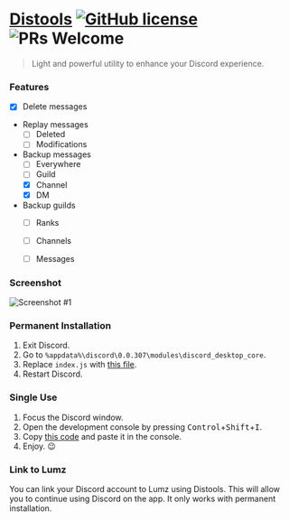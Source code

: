 # [Distools](https://distools.blastrush.net/) [![GitHub license](https://img.shields.io/badge/license-MIT-blue.svg)](https://github.com/OnceDot/distools/LICENSE) ![PRs Welcome](https://img.shields.io/badge/PRs-welcome-brightgreen.svg)

> Light and powerful utility to enhance your Discord experience.


### Features


- [X] Delete messages
- Replay messages
    - [ ] Deleted
    - [ ] Modifications
- Backup messages
    - [ ] Everywhere
    - [ ] Guild
    - [X] Channel
    - [X] DM
- Backup guilds
    - [ ] Ranks
    - [ ] Channels
    - [ ] Messages


### Screenshot

![Screenshot #1](https://i.imgur.com/vTi9LxX.png)


### Permanent Installation

1. Exit Discord.
2. Go to `%appdata%\discord\0.0.307\modules\discord_desktop_core`.
3. Replace `index.js` with [this file](https://raw.githubusercontent.com/OnceDot/Distools/master/injector.js).
4. Restart Discord.


### Single Use

1. Focus the Discord window.
2. Open the development console by pressing <kbd>Control</kbd>+<kbd>Shift</kbd>+<kbd>I</kbd>.
3. Copy [this code](https://raw.githubusercontent.com/OnceDot/Distools/master/dist/main.js) and paste it in the console.
4. Enjoy. 😉


### Link to Lumz

You can link your Discord account to Lumz using Distools. This will allow you to continue using Discord on the app.
It only works with permanent installation.
